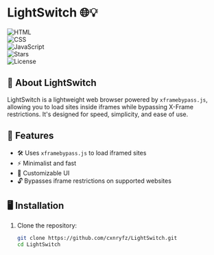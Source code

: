 # LightSwitch 🌐💡  
![HTML](https://img.shields.io/badge/HTML-80%25-orange)  
![CSS](https://img.shields.io/badge/CSS-10%25-blue)  
![JavaScript](https://img.shields.io/badge/JavaScript-10%25-yellow)  
![Stars](https://img.shields.io/github/stars/cxnryfz/LightSwitch?style=social)  
![License](https://img.shields.io/github/license/cxnryfz/LightSwitch)  

## 🚀 About LightSwitch  
LightSwitch is a lightweight web browser powered by `xframebypass.js`, allowing you to load sites inside iframes while bypassing X-Frame restrictions. It's designed for speed, simplicity, and ease of use.  

## 🎯 Features  
- 🛠 Uses `xframebypass.js` to load iframed sites  
- ⚡ Minimalist and fast  
- 🎨 Customizable UI  
- 🔓 Bypasses iframe restrictions on supported websites  

## 🖥️ Installation  
1. Clone the repository:  
   ```sh
   git clone https://github.com/cxnryfz/LightSwitch.git
   cd LightSwitch
